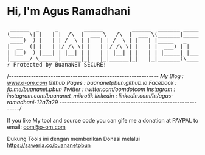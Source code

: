 # Hi, I'm Agus Ramadhani
<pre>
 ______  _     _        ______         ______  _______ _______ 
(____  \| |   | |  /\  |  ___ \   /\  |  ___ \(_______|_______)
 ____)  ) |   | | /  \ | |   | | /  \ | |   | |_____   _       
|  __  (| |   | |/ /\ \| |   | |/ /\ \| |   | |  ___) | |      
| |__)  ) |___| | |__| | |   | | |__| | |   | | |_____| |_____ 
|______/ \______|______|_|   |_|______|_|   |_|_______)\______)
⚡ Protected by BuanaNET SECURE!
</pre>
/*-------------------------------------------------------------
My Blog         : www.o-om.com 
Github Pages    : buananetpbun.github.io
Facebook        : fb.me/buananet.pbun
Twitter         : twitter.com/oomdotcom
Instagram       : instagram.com/buananet_mikrotik
linkedin        : linkedin.com/in/agus-ramadhani-12a7a29
-------------------------------------------------------------/*


If you like My tool and source code you can gife me a donation at PAYPAL to email: oom@o-om.com

Dukung Tools ini dengan memberikan Donasi melalui https://saweria.co/buananetpbun
<!--
**buananetpbun/buananetpbun** is a ✨ _special_ ✨ repository because its `README.md` (this file) appears on your GitHub profile.

Here are some ideas to get you started:

- 🔭 I’m currently working on ...
- 🌱 I’m currently learning ...
- 👯 I’m looking to collaborate on ...
- 🤔 I’m looking for help with ...
- 💬 Ask me about ...
- 📫 How to reach me: ...
- 😄 Pronouns: ...
- ⚡ Fun fact: ...
-->

